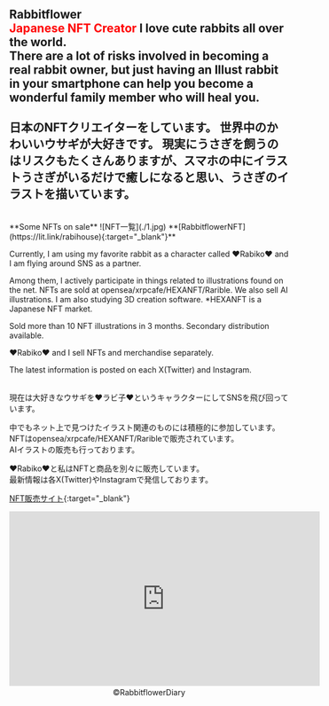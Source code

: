 **Rabbitflower**
<br>
<font color="red">Japanese NFT Creator  </font>
I love cute rabbits all over the world.  
There are a lot of risks involved in becoming a real rabbit owner, but just having an Illust rabbit in your smartphone can help you become a wonderful family member who will heal you.  
<br>
日本のNFTクリエイターをしています。
世界中のかわいいウサギが大好きです。
現実にうさぎを飼うのはリスクもたくさんありますが、スマホの中にイラストうさぎがいるだけで癒しになると思い、うさぎのイラストを描いています。  
--------------------------  
<br>
**Some NFTs on sale**
![NFT一覧](./1.jpg)  
**[RabbitflowerNFT](https://lit.link/rabihouse){:target="_blank"}**

Currently, I am using my favorite rabbit as a character called ♥Rabiko♥ and I am flying around SNS as a partner.

Among them, I actively participate in things related to illustrations found on the net.
NFTs are sold at opensea/xrpcafe/HEXANFT/Rarible.
We also sell AI illustrations.
I am also studying 3D creation software.
*HEXANFT is a Japanese NFT market.

Sold more than 10 NFT illustrations in 3 months. Secondary distribution available.

♥Rabiko♥ and I sell NFTs and merchandise separately.

The latest information is posted on each X(Twitter) and Instagram.

<br>
現在は大好きなウサギを♥ラビ子♥というキャラクターにしてSNSを飛び回っています。

中でもネット上で見つけたイラスト関連のものには積極的に参加しています。  
NFTはopensea/xrpcafe/HEXANFT/Raribleで販売されています。  
AIイラストの販売も行っております。  

♥Rabiko♥と私はNFTと商品を別々に販売しています。  
最新情報は各X(Twitter)やInstagramで発信しております。  

[NFT販売サイト](http://rabbitflower.html.xdomain.jp/){:target="_blank"}

<center><iframe width="560" height="315" src="https://www.youtube.com/embed/NDKaQGfa0vY?si=LV6P3_O_WEZwty4-" title="YouTube video player" frameborder="0" allow="accelerometer; autoplay; clipboard-write; encrypted-media; gyroscope; picture-in-picture; web-share" allowfullscreen></iframe></center>

<center>©RabbitflowerDiary</center>